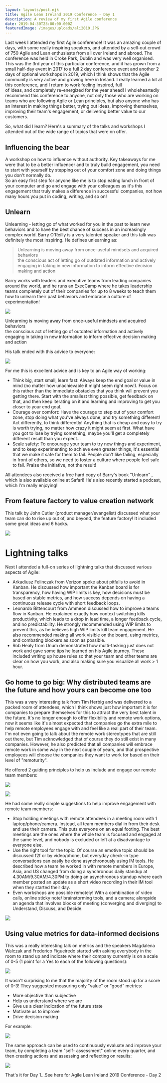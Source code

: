 ```yaml
---
layout: layouts/post.njk
title: Agile Lean Ireland 2019 Conference - Day 1
description: A review of my first Agile conference
date: 2019-04-30T23:00:00.000Z
featuredImage: /images/uploads/ali2019.JPG
---
```

Last week I attended my first Agile conference! It was an amazing couple of days, with some really inspiring speakers, and attended by a sell-out crowd of 750 Agile and Lean enthusiasts from all over Ireland and abroad. The conference was held in Croke Park, Dublin and was very well organised. This was the 3rd year of this particular conference, and it has grown from a small half-day event in 2017 to a full 2 day conference event and another 2 days of optional workshops in 2019, which I think shows that the Agile community is very active and growing here in Ireland. I really learned a lot at this conference, and I return to work feeling inspired, full\
of ideas, and completely re-energized for the year ahead! I wholeheartedly recommend this conference to anyone, not only those who are working on teams who are following Agile or Lean principles, but also anyone who has an interest in making things better, trying out ideas, improving themselves, improving their team's engagement, or delivering better value to our customers.

So, what did I learn? Here's a summary of the talks and workshops I attended out of the wide range of topics that were on offer.

## Influencing the bear

A workshop on how to influence without authority. Key takeaways for me were that to be a better influencer and to truly build engagement, you need to start with yourself by stepping out of your comfort zone and doing things you don't normally do.\
So an easy first step for anyone like me is to stop eating lunch in front of your computer and go and engage with your colleagues as it's this engagement that truly makes a difference in successful companies, not how many hours you put in coding, writing, and so on!

## Unlearn

Unlearning - letting go of what worked for you in the past to learn new behaviors and to have the best chance of success in an increasingly complex world. Barry O'Reilly is a very talented speaker and this talk was definitely the most inspiring. He defines unlearning as:

> Unlearning is moving away from once-useful mindsets and acquired behaviors\
> the conscious act of letting go of outdated information and actively engaging in taking in new information to inform effective decision making and action

Barry works with leaders and executive teams from leading companies around the world, and he runs an ExecCamp where he takes leadership teams completely out of their companies for up to 8 weeks to teach them how to unlearn their past behaviors and embrace a culture of experimentation!

![](/images/uploads/img_5079.jpg)

Unlearning is moving away from once-useful mindsets and acquired behaviors\
the conscious act of letting go of outdated information and actively engaging in taking in new information to inform effective decision making and action

His talk ended with this advice to everyone:

![](/images/uploads/img_5081.jpg)

For me this is excellent advice and is key to an Agile way of working:

* Think big, start small, learn fast: Always keep the end goal or value in mind (no matter how unachievable it might seem right now!). Focus on this rather than the immediate obstacles that you think will prevent you getting there. Start with the smallest thing possible, get feedback on that, and then keep iterating on it and learning and improving to get you closer to your end goal.
* Courage over comfort: Have the courage to step out of your comfort zone, stop doing what you've always done, and try something different! Act differently, to think differently! Anything that is cheap and easy to try is worth trying, no matter how crazy it might seem at first. What have you got to lose by trying something, maybe you'll get a completely different result than you expect...
* Scale safety: To encourage your team to try new things and experiment, and to keep experimenting to achieve even greater things, it's essential that we make it safe for them to fail. People don't like failing, especially in front of others, so we need to foster a culture where people feel safe to fail. Praise the initiative, not the result!

All attendees also received a free hard copy of Barry's book "Unlearn" , which is also available online at Safari! He's also recently started a podcast, which I'm really enjoying!

## From feature factory to value creation network

This talk by John Cutler (product manager/evangelist) discussed what your team can do to rise up out of, and beyond, the feature factory! It included some great ideas and 6 hacks.

![](/images/uploads/jcutler.png)

# Lightning talks

Next I attended a full-on series of lightning talks that discussed various aspects of Agile:

* Arkadiusz Felinczak from Verizon spoke about pitfalls to avoid in Kanban. He discussed how important the Kanban board is for transparency, how having WIP limits is key, how decisions must be based on stable metrics, and how success depends on having a continuous release cycle with short feedback loops.
* Leonardo Bittencourt from Ammeon discussed how to improve a teams flow in Kanban. He explained exactly how context switching kills productivity, which leads to a drop in lead time, a longer feedback cycle, and no predictability. He strongly recommended using WIP limits to prevent this, as he believes high WIP limits kill team engagement. He also recommended making all work visible on the board, using metrics, and combating blockers as soon as possible.
* Rob Healy from Unum demonstrated how multi-tasking just does not work and gave some tips he learned on his Agile journey. These included writing up house rules so that your team and other teams are clear on how you work, and also making sure you visualize all work > 1 hour.



## Go home to go big: Why distributed teams are the future and how yours can become one too

This was a very interesting talk from Tim Herbig and was delivered to a packed room of attendees, which I think shows just how important it is for companies to prepare themselves for this to attract the very best talent in the future. It's no longer enough to offer flexibility and remote work options, now it seems like it's almost expected that companies go the extra mile to help remote employees engage with and feel like a real part of their team. I'm not even going to talk about the remote work stereotypes that are still out there, but Tim acknowledged that of course they do still exist in many companies. However, he also predicted that all companies will embrace remote work in some way in the next couple of years, and that prospective employees will choose the companies they want to work for based on their level of "remoturity".

He offered 2 guiding principles to help us include and engage our remote team members:

![](/images/uploads/img_5091.jpg)

![](/images/uploads/img_5092.jpg)

He had some really simple suggestions to help improve engagement with remote team members:

* Stop holding meetings with remote attendees in a meeting room with 1 laptop/phone/camera. Instead, all team members dial in from their desk and use their camera. This puts everyone on an equal footing. The best meetings are the ones where the whole team is focused and engaged at the same level, and nobody is excluded or left at a disadvantage to everyone else.
* Use the right tool for the topic. Of course an emotive topic should be discussed f2f or by video/phone, but everyday check-in type conversations can easily be done asynchronously using IM tools. He described how a team he worked in with remote members in Europe, Asia, and US changed from doing a synchronous daily standup at 4.30AM/9.30AM/4.30PM to doing an asynchronous standup where each member posted an update as a short video recording in their IM tool when they started their day.
* Even workshops are possible remotely! With a combination of video calls, online sticky note/ brainstorming tools, and a camera; alongside an agenda that involves blocks of meeting (converging and diverging) to Understand, Discuss, and Decide.

![](/images/uploads/img_5101.jpg)

## Using value metrics for data-informed decisions

This was a really interesting talk on metrics and the speakers Magdalena Walczak and Frederico Figueiredo started with asking everybody in the room to stand up and indicate where their company currently is on a scale of 0-5 (1 point for a Yes to each of the following questions):

![](/images/uploads/img_5102.jpg)

It wasn't surprising to me that the majority of the room stood up for a score of 0-3! They suggested measuring only "value" or "good" metrics:

* More objective than subjective
* Help us understand where we are
* Give us a clear indication of the future state
* Motivate us to improve
* Drive decision making

For example:

![](/images/uploads/img_5104.jpg)

The same approach can be used to continuously evaluate and improve your team, by completing a team "self- assessment" online every quarter, and then creating actions and assessing and reflecting on results:

![](/images/uploads/img_5105.jpg)

That's it for Day 1...See here for Agile Lean Ireland 2019 Conference - Day 2